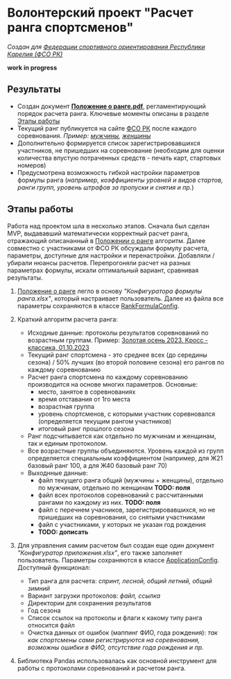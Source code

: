 # Волонтерский проект "Расчет ранга спортсменов"
_Создан для [Федерации спортивного ориентирования Республики Карелия (ФСО РК)](http://fso.karelia.ru/)_

**work in progress**

## Результаты
* Создан документ [**Положение о ранге.pdf**](/Положение%20о%20ранге.pdf), регламентирующий порядок расчета ранга. Ключевые моменты описаны в разделе [Этапы работы](https://github.com/alseva/orienteering/tree/master/README.md##Этапы%20работы)
* Текущий ранг публикуется на сайте [ФСО РК](http://fso.karelia.ru/) после каждого соревнования. _Пример: [мужчины](http://fso.karelia.ru/wp-content/uploads/2023/10/%D0%A1%D0%BF%D1%80%D0%B8%D0%BD%D1%82-%D1%80%D0%B0%D0%BD%D0%B3-%D0%BD%D0%B0-2023-09-21-%D0%BC%D1%83%D0%B6%D1%87%D0%B8%D0%BD%D1%8B_2023.pdf), [женщины](http://fso.karelia.ru/wp-content/uploads/2023/10/%D0%A1%D0%BF%D1%80%D0%B8%D0%BD%D1%82-%D1%80%D0%B0%D0%BD%D0%B3-%D0%BD%D0%B0-2023-09-21-%D0%B6%D0%B5%D0%BD%D1%89%D0%B8%D0%BD%D1%8B_2023.pdf)_
* Дополнительно формируется список зарегистрировавшихся участников, не пришедших на соревнование (необходим для оценки количества впустую потраченных средств - печать карт, стартовых номеров)
* Предусмотрена возможность гибкой настройки параметров формулы ранга
(_например, коэффициенты уровней и видов стартов, ранги групп, уровень штрафов за пропуски и снятия и пр._)

## Этапы работы
Работа над проектом шла в несколько этапов. Сначала был сделан MVP, выдававший математически корректный расчет ранга, отражающий описананный в [Положении о ранге](/Положение%20о%20ранге.pdf) алгоритм. 
Далее совместно с участниками от ФСО РК обсуждали формулу расчета, параметры, доступные для настройки и перенастройки. Добавляли / убирали нюансы расчетов. Перепрогоняли расчет на разных параметрах формулы, искали оптимальный вариант, сравнивая результаты.
1. [Положение о ранге](/Положение%20о%20ранге.pdf) легло в основу _"Конфигуратора формулы ранга.xlsx"_, который настраивает пользователь. Далее из файла все параметры сохраняются в классе [RankFormulaConfig](/rank_formula_config.py). 

2. Краткий алгоритм расчета ранга:
    * Исходные данные: протоколы результатов соревнований по возрастным группам. Пример: [Золотая осень 2023. Кросс - классика, 01.10.2023](http://fso.karelia.ru/wp-content/uploads/2023/09/20231001_ResultList.htm)
    * Текущий ранг спортсмена - это среднее всех (до середины сезона) / 50% лучших (во второй половине сезона) его рангов по каждому соревнованию
    * Расчет ранга спортсмена по каждому соревнованию производится на основе многих параметров. Основные: 
       * место, занятое в соревнованиях
       * время отставания от 1го места
       * возрастная группа
       * уровень спортсменов, с которыми участник соревновался (определяется текущим рангом участников)
       * итоговый ранг прошлого сезона
    * Ранг подсчитывается как отдельно по мужчинам и женщинам, так и единым протоколом. 
    * Все возрастные группы объединяются. Уровень каждой из групп определяется специальным коэффициентом (например, для Ж21 базовый ранг 100, а для Ж40 базовый ранг 70)
    * Выходнные данные:
       * файл текущего ранга общий (мужчины + женщины), отдельно по мужчинам, отдельно по женщинам **TODO: поля**
       * файл всех протоколов соревнований с рассчитанными рангами по каждому из них. **TODO: поля**
       * файл с перечнем учасников, зарегистрировавшихся, но не пришедших на соревнования, со снятыми участниками
       * файл с участниками, у которых не указан год рождения
       * **TODO: дописать**

3. Для управления самим расчетом был создан еще один документ _"Конфигуратор приложения.xlsx"_, его также заполняет пользователь. Параметры сохраняются в классе [ApplicationConfig](/app_config.py). Доступный функционал:
   * Тип ранга для расчета: _спринт, лесной, общий летний, общий зимний_
   * Вариант загрузки протоколов: _файл, ссылка_
   * Директории для сохранения результатов
   * Год сезона
   * Список ссылок на протоколы и флаги к какому типу ранга относится файл
   * Очистка данных от ошибок (маппинг ФИО, года рождения): _так как спортсмены сами регистрируются на соревнования, возможны ошибки в ФИО, отсутствие года рождения и пр._ 

4. Библиотека Pandas использовалась как основной инструмент для работы с протоколами соревнований и расчетом ранга.

